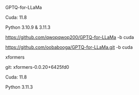GPTQ-for-LLaMa

Cuda: 11.8

Python 3.10.9 & 3.11.3

https://github.com/qwopqwop200/GPTQ-for-LLaMa -b cuda

https://github.com/oobabooga/GPTQ-for-LLaMa.git -b cuda


xformers

git: xformers-0.0.20+6425fd0

Cuda: 11.8

Python 3.11.3
